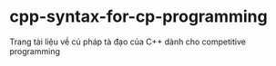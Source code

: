 # cpp-syntax-for-cp-programming
Trang tài liệu về cú pháp tà đạo của C++ dành cho competitive programming
